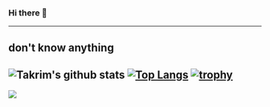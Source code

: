 ### Hi there 👋
---
don't know anything
---

![Takrim's github stats](https://github-readme-stats.vercel.app/api?username=takrim1999&count_private=true&show_icons=true)
[![Top Langs](https://github-readme-stats.vercel.app/api/top-langs/?username=takrim1999&langs_count=8&layout=compact)](https://github.com/takrim1999)
[![trophy](https://github-profile-trophy.vercel.app/?username=parthokr)](https://github.com/ryo-ma/github-profile-trophy)
---
![](https://komarev.com/ghpvc/?username=takrim1999&color=blue)
